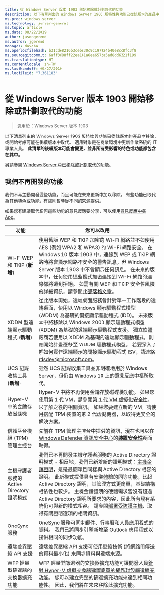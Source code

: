 ```yaml
---
title: 從 Windows Server 版本 1903 開始移除或計劃取代的功能
description: 以下清單列出的 Windows Server 1903 版特性與功能已從該版本的產品中移除，或開始考慮可能在後續版本中取代。 適用對象是在商業環境中更新作業系統的 IT 專業人員。
ms.prod: windows-server
ms.technology: server-general
ms.topic: article
ms.date: 08/22/2019
author: jasongerend
ms.author: jgerend
manager: daveba
ms.openlocfilehash: b31cde8216b3ceb230c9c197924b40e8cc8fc3f8
ms.sourcegitcommit: 6aff3d88ff22ea141a6ea6572a5ad8dd6321f199
ms.translationtype: HT
ms.contentlocale: zh-TW
ms.lasthandoff: 09/27/2019
ms.locfileid: "71361183"
---
```

# <a name="features-removed-or-planned-for-replacement-starting-with-windows-server-version-1903"></a>從 Windows Server 版本 1903 開始移除或計劃取代的功能

>適用於：Windows Server 版本 1903

以下清單列出的 Windows Server 1903 版特性與功能已從該版本的產品中移除，或開始考慮可能在後續版本中取代。 適用對象是在商業環境中更新作業系統的 IT 專業人員。 **此清單的後續版本可能會變更，並非所有受影響的特色或功能都包含在其中。**

另請參閱 [Windows Server 中已移除或計劃取代的功能](removed-features.md)。

## <a name="features-were-no-longer-developing"></a>我們不再開發的功能

我們不再主動開發這些功能，而且可能在未來更新中加以移除。 有些功能已取代為其他特色或功能，有些則暫時從不同的來源提供。 

如果您有建議取代任何這些功能的意見反應要分享，可以使用[意見反應中樞 App](https://support.microsoft.com/help/4021566/windows-10-send-feedback-to-microsoft-with-feedback-hub-app)。 


|                         功能                         |                                                                                                                                                                                                                                                                                                                                                                                                                           您可以改用                                                                                                                                                                                                                                                                                                                                                                                                                            |
|---------------------------------------------------------|--------------------------------------------------------------------------------------------------------------------------------------------------------------------------------------------------------------------------------------------------------------------------------------------------------------------------------------------------------------------------------------------------------------------------------------------------------------------------------------------------------------------------------------------------------------------------------------------------------------------------------------------------------------------------------------------------------------------------------------------------------------------------------------------------------------------------------------------------------------------------|
|              Wi-Fi WEP 和 TKIP (**新增**)               |                                                                                                                                                                  使用舊版 WEP 和 TKIP 加密的 Wi-Fi 網路並不如使用 AES (例如 WPA2 和 WPA3) 的 Wi-Fi 網路安全。 在 Windows 10 版本 1903 中，連線到 WEP 或 TKIP 網路時將會顯示網路不安全的警告訊息，但 Windows Server 版本 1903 中不會顯示任何訊息。 在未來的版本中，任何使用這些舊式加密連接到 Wi-Fi 網路的連線都將遭到拒絕。 如需有關 WEP 和 TKIP 安全性風險的詳細資訊，請參閱此[部落格文章](https://go.microsoft.com/fwlink/p/?linkid=2008426)。                                                                                                                                                                   |
|       XDDM 型遠端顯示驅動程式 (**新增**)        |                                                                                                                                          從此版本開始，遠端桌面服務會針對單一工作階段的遠端桌面，使用以 Windows 顯示驅動程式模型 (WDDM) 為基礎的間接顯示驅動程式 (IDD)。 未來版本中將移除以 Windows 2000 顯示驅動程式模型 (XDDM) 為基礎的遠端顯示驅動程式支援。 獨立軟體廠商若使用以 XDDM 為基礎的遠端顯示驅動程式，則應開始計畫遷移至 WDDM 驅動程式模型。 若要深入了解如何實作遠端顯示的間接顯示驅動程式 ISV，請連絡 [rdsdev@microsoft.com](mailto:rdsdev@microsoft.com)。                                                                                                                                           |
|            UCS 記錄收集工具 (**新增**)            |                                                                                                                                                                                                                                                                                                                                                         雖然 UCS 記錄收集工具並非明確地用於 Windows Server，但仍由 Windows 10 上的意見反應中樞所取代。                                                                                                                                                                                                                                                                                                                                                         |
|              Hyper-V 中的金鑰存放磁碟機               |                                                                                                                                                                                                        Hyper-V 中將不再使用金鑰存放磁碟機功能。 如果您使用第 1 代 VM，請參閱[第 1 代 VM 虛擬化安全性](https://docs.microsoft.com/windows-server/virtualization/hyper-v/learn-more/generation-1-virtual-machine-security-settings-for-hyper-v)，以了解之後的相關資訊。 如果您要建立新的 VM，請使用搭配 TPM 裝置的第 2 代虛擬機器，以取得更安全的解決方案。                                                                                                                                                                                                         |
|    信賴平台模組 (TPM) 管理主控台     |                                                                                                                                                                                                                          先前在 TPM 管理主控台中提供的資訊，現在也可以在 [Windows Defender 資訊安全中心](https://docs.microsoft.com/windows/security/threat-protection/windows-defender-security-center/windows-defender-security-center)的[**裝置安全性**](https://docs.microsoft.com/windows/security/threat-protection/windows-defender-security-center/wdsc-device-security)頁面取得。                                                                                                                                                                                                                          |
| 主機守護者服務的 Active Directory 證明模式 | 我們已不再開發主機守護者服務的 Active Directory 證明模式 - 相反地，我們已新增新的證明模式：[主機金鑰證明](../security/guarded-fabric-shielded-vm/guarded-fabric-create-host-key.md)，這是最簡單且同樣與 Active Directory 相容的證明。  此新模式提供具有安裝體驗的同等功能，比起 Active Directory 證明，其管理方式更簡單，基礎結構相依性也較少。 主機金鑰證明的硬體需求皆沒有超過 Active Directory 證明所要求的內容，因此所有現有系統仍可與新的模式相容。 請參閱[部署受防護主機](../security/guarded-fabric-shielded-vm/guarded-fabric-configure-hgs-with-authorized-hyper-v-hosts.md)，取得有關證明選項的相關資訊。 |
|                     OneSync 服務                     |                                                                                                                                                                                                                                                                                                                                                   OneSync 服務可同步郵件、行事曆和人員應用程式的資料。 我們已將同步引擎新增至 Outlook 應用程式以提供相同的同步功能。                                                                                                                                                                                                                                                                                                                                                    |
|       遠端差異壓縮 API 支援       |                                                                                                                                                                                                                                                                                                           遠端差異壓縮 API 支援可使用壓縮技術 (將網路間傳送的資料最小化) 來同步資料與遠端來源。 |
|         WFP 輕量型篩選器的交換器擴充功能         |                                                                                                                                                                                                                                      WFP 輕量型篩選器的交換器擴充功能可讓開發人員[針對 Hyper-V 虛擬交換器建置簡單的網路封包篩選擴充功能](https://docs.microsoft.com/windows-hardware/drivers/network/using-virtual-switch-filtering)。 您可以建立完整的篩選擴充功能來達到相同功能性。 因此，我們將在未來移除此擴充功能。                                                                                                                                                                                                                                      |

